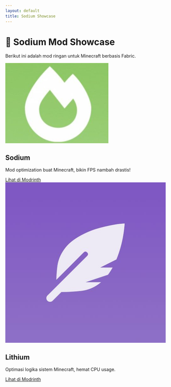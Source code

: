 ```yaml
---
layout: default
title: Sodium Showcase
---
```


# 🌿 Sodium Mod Showcase

Berikut ini adalah mod ringan untuk Minecraft berbasis Fabric.

<div class="card">
  <img src="img/IMG_20250627_191904.jpg" alt="Sodium Logo">
  <h2>Sodium</h2>
  <p>Mod optimization buat Minecraft, bikin FPS nambah drastis!</p>
  <a href="https://modrinth.com/mod/sodium" target="_blank">Lihat di Modrinth</a>
</div>

<div class="card">
  <img src="img/img2.jpg" alt="Lithium Logo">
  <h2>Lithium</h2>
  <p>Optimasi logika sistem Minecraft, hemat CPU usage.</p>
  <a href="https://modrinth.com/mod/lithium" target="_blank">Lihat di Modrinth</a>
</div>
